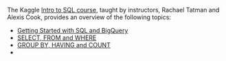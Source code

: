 The Kaggle [Intro to SQL course](https://www.kaggle.com/learn/intro-to-sql), taught by instructors, Rachael Tatman and Alexis Cook, provides an overview of the following topics:

* [Getting Started with SQL and BigQuery](https://github.com/zbraiterman/kaggle-course-notebooks/blob/main/intro-to-sql/exercise-getting-started-with-sql-and-bigquery.ipynb)
* [SELECT, FROM and WHERE](https://github.com/zbraiterman/kaggle-course-notebooks/blob/main/intro-to-sql/exercise-select-from-where.ipynb)
* [GROUP BY, HAVING and COUNT](https://github.com/zbraiterman/kaggle-course-notebooks/blob/main/intro-to-sql/exercise-group-by-having-count.ipynb)
* 
